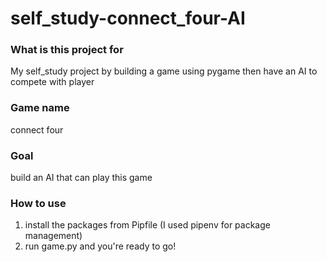 # self_study-connect_four-AI
### What is this project for
My self_study project by building a game using pygame then have an AI to compete with player

### Game name
connect four

### Goal 
build an AI that can play this game

### How to use
1. install the packages from Pipfile 
(I used pipenv for package management)
2. run game.py and you're ready to go!